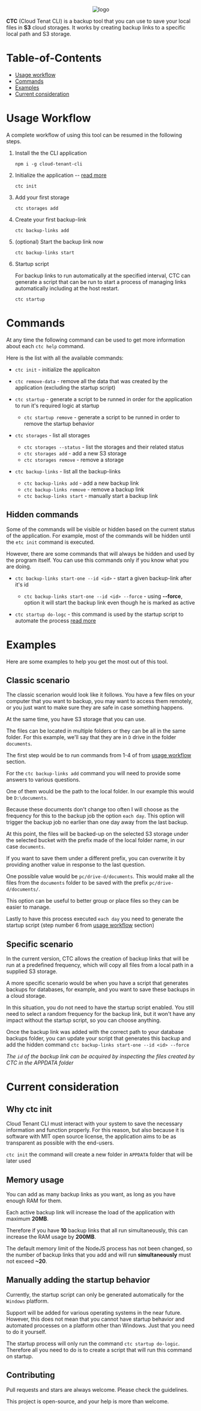 <div style="text-align:center">
    <img src='https://github.com/GeorgianStan/CloudTenant-CLI/raw/0.x/static/logo.png' alt='logo'>
</div>

**CTC** (Cloud Tenat CLI) is a backup tool that you can use to save your local files in **S3** cloud storages. It works by creating backup links to a specific local path and S3 storage.

# Table-of-Contents

- [Usage workflow](#usage-workflow)
- [Commands](#commands)
- [Examples](#examples)
- [Current consideration](#current-consideration)

# Usage Workflow

A complete workflow of using this tool can be resumed in the following steps.

1. Install the the CLI application

   `npm i -g cloud-tenant-cli`

2. Initialize the application -- [read more](#why-ctc-init)

   `ctc init`

3. Add your first storage

   `ctc storages add`

4. Create your first backup-link

   `ctc backup-links add`

5. (optional) Start the backup link now

   `ctc backup-links start`

6. Startup script

   For backup links to run automatically at the specified interval, CTC can generate a script that can be run to start a process of managing links automatically including at the host restart.

   `ctc startup`

# Commands

At any time the following command can be used to get more information about each `ctc help` command.

Here is the list with all the available commands:

- `ctc init` - initialize the applicaiton
- `ctc remove-data` - remove all the data that was created by the application (excluding the startup script)
- `ctc startup` - generate a script to be runned in order for the application to run it's required logic at startup

  - `ctc startup remove` - generate a script to be runned in order to remove the startup behavior

- `ctc storages` - list all storages

  - `ctc storages --status` - list the storages and their related status
  - `ctc storages add` - add a new S3 storage
  - `ctc storages remove` - remove a storage

- `ctc backup-links` - list all the backup-links

  - `ctc backup-links add` - add a new backup link
  - `ctc backup-links remove` - remove a backup link
  - `ctc backup-links start` - manually start a backup link

## Hidden commands

Some of the commands will be visible or hidden based on the current status of the application. For example, most of the commands will be hidden until the `etc init` command is executed.

However, there are some commands that will always be hidden and used by the program itself. You can use this commands only if you know what you are doing.

- `ctc backup-links start-one --id <id>` - start a given backup-link after it's id

  - `ctc backup-links start-one --id <id> --force` - using **--force**, option it will start the backup link even though he is marked as active

- `ctc startup do-logc` - this command is used by the startup script to automate the process [read more](#manually-adding-the-startup-behavior)

# Examples

Here are some examples to help you get the most out of this tool.

## Classic scenario

The classic scenarion would look like it follows.
You have a few files on your computer that you want to backup, you may want to access them remotely, or you just want to make sure they are safe in case something happens.

At the same time, you have S3 storage that you can use.

The files can be located in multiple folders or they can be all in the same folder. For this example, we'll say that they are in `D` drive in the folder `documents`.

The first step would be to run commands from 1-4 of from [usage workflow](#usage-workflow) section.

For the `ctc backup-links add` command you will need to provide some answers to various questions.

One of them would be the path to the local folder. In our example this would be `D:\documents`.

Because these documents don't change too often I will choose as the frequency for this to the backup job the option `each day`. This option will trigger the backup job no earlier than one day away from the last backup.

At this point, the files will be backed-up on the selected S3 storage under the selected bucket with the prefix made of the local folder name, in our case `documents`.

If you want to save them under a different prefix, you can overwrite it by providing another value in response to the last question.

One possible value would be `pc/drive-d/documents`. This would make all the files from the `documents` folder to be saved with the prefix `pc/drive-d/documents/`.

This option can be useful to better group or place files so they can be easier to manage.

Lastly to have this process executed `each day` you need to generate the startup script (step number 6 from [usage workflow](#usage-workflow) section)

## Specific scenario

In the current version, CTC allows the creation of backup links that will be run at a predefined frequency, which will copy all files from a local path in a supplied S3 storage.

A more specific scenario would be when you have a script that generates backups for databases, for example, and you want to save these backups in a cloud storage.

In this situation, you do not need to have the startup script enabled. You still need to select a random frequency for the backup link, but it won't have any impact without the startup script, so you can choose anything.

Once the backup link was added with the correct path to your database backups folder, you can update your script that generates this backup and add the hidden command `ctc backup-links start-one --id <id> --force`

_The `id` of the backup link can be acquired by inspecting the files created by CTC in the APPDATA folder_

# Current consideration

## Why ctc init

Cloud Tenant CLI must interact with your system to save the necessary information and function properly.
For this reason, but also because it is software with MIT open source license, the application aims to be as transparent as possible with the end-users.

`ctc init` the command will create a new folder in `APPDATA` folder that will be later used

## Memory usage

You can add as many backup links as you want, as long as you have enough RAM for them.

Each active backup link will increase the load of the application with maximum **20MB**.

Therefore if you have **10** backup links that all run simultaneously, this can increase the RAM usage by **200MB**.

The default memory limit of the NodeJS process has not been changed, so the number of backup links that you add and will run **simultaneously** must not exceed **~20**.

## Manually adding the startup behavior

Currently, the startup script can only be generated automatically for the `Windows` platform.

Support will be added for various operating systems in the near future. However, this does not mean that you cannot have startup behavior and automated processes on a platform other than Windows. Just that you need to do it yourself.

The startup process will only run the command `ctc startup do-logic`. Therefore all you need to do is to create a script that will run this command on startup.

## Contributing

Pull requests and stars are always welcome. Please check the guidelines.

This project is open-source, and your help is more than welcome.
